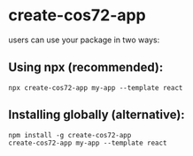 # create-cos72-app

users can use your package in two ways:
## Using npx (recommended):
```
npx create-cos72-app my-app --template react
```


## Installing globally (alternative):
```
npm install -g create-cos72-app
create-cos72-app my-app --template react
```